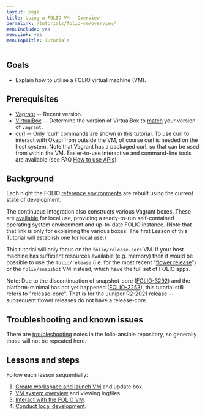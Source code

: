 ```yaml
---
layout: page
title: Using a FOLIO VM - Overview
permalink: /tutorials/folio-vm/overview/
menuInclude: yes
menuLink: yes
menuTopTitle: Tutorials
---
```


## Goals

* Explain how to utilise a FOLIO virtual machine (VM).

## Prerequisites

* [Vagrant](https://www.vagrantup.com/) -- Recent version.
* [VirtualBox](https://www.virtualbox.org/wiki/Downloads) --
Determine the version of VirtualBox to [match](https://www.vagrantup.com/docs/virtualbox) your version of `vagrant`.
* [curl](https://curl.haxx.se) -- Only 'curl' commands are shown in this tutorial.
To use curl to interact with Okapi from outside the VM, of course curl is needed on the host system.
Note that Vagrant has a packaged curl, so that can be used from within the VM.
Easier-to-use interactive and command-line tools are available (see FAQ [How to use APIs](/faqs/how-to-use-apis/)).

## Background

Each night the FOLIO [reference environments](/guides/automation/#reference-environments) are rebuilt using the current state of development.

The continuous integration also constructs various Vagrant boxes.
These are [available](https://github.com/folio-org/folio-ansible/blob/master/doc/index.md#prebuilt-vagrant-boxes) for local use, providing a ready-to-run self-contained operating system environment and up-to-date FOLIO instance.
(Note that that link is only for explaining the various boxes.
The first Lesson of this Tutorial will establish one for local use.)

<a id="old-vm"></a>This tutorial will only focus on the `folio/release-core` VM.
If your host machine has sufficient resources available (e.g. memory) then it would be possible to use the `folio/release`
(i.e. for the most recent "[flower release](/guides/regular-releases/)")
or the `folio/snapshot` VM instead, which have the full set of FOLIO apps.

<div class="attention">
Note: Due to the discontinuation of snapshot-core
(<a href="https://issues.folio.org/browse/FOLIO-3292">FOLIO-3292</a>)
and the platform-minimal has not yet happened
(<a href="https://issues.folio.org/browse/FOLIO-3253">FOLIO-3253</a>),
this tutorial still refers to "release-core".
That is for the Juniper R2-2021 release -- subsequent flower releases do not have a release-core.
</div>

## Troubleshooting and known issues

There are [troubleshooting](https://github.com/folio-org/folio-ansible/blob/master/doc/index.md#troubleshootingknown-issues) notes in the folio-ansible repository, so generally those will not be repeated here.

## Lessons and steps

Follow each lesson sequentially:

1. [Create workspace and launch VM](../01-create-workspace/) and update box.
1. [VM system overview](../02-system-overview/) and viewing logfiles.
1. [Interact with the FOLIO VM](../03-interact/).
1. [Conduct local development](../04-local-development/).


